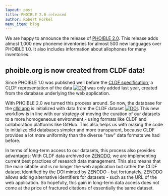 ```yaml
---
layout: post
title: PHOIBLE 2.0 released
author: Robert Forkel
menu_item: blog
---
```


We are happy to announce the release of [PHOIBLE 2.0](https://phoible.org).
This release adds almost 1,000 new phoneme inventories for almost 500 new
languages over PHOIBLE 1.0. It also includes information about allophones
for many inventories.


## phoible.org is now created from CLDF data!

Since PHOIBLE 1.0 was published well before the
[CLDF specification](https://cldf.clld.org), a 
CLDF representation of the data
[![DOI](https://zenodo.org/badge/DOI/10.5281/zenodo.2562767.svg)](https://doi.org/10.5281/zenodo.2562767)
was only added last year, created from the database underlying
the web application.

With PHOIBLE 2.0 we turned this process around. So now, the database for the
[clld app](https://github.com/clld/phoible) is initialized with data from
the CLDF dataset
[![DOI](https://zenodo.org/badge/DOI/10.5281/zenodo.2593234.svg)](https://doi.org/10.5281/zenodo.2593234).
This new workflow is in line with our strategy of moving the curation of our
datasets to a more homogeneous environment - using formats like CLDF and
collaboration platforms like GitHub. This also helps us with making the code to
initialize clld databases simpler and more transparent, because CLDF provides a lot
more uniformity than the diverse "raw" data formats we had before.

In terms of long-term access to our datasets, this process also provides advantages:
With CLDF data archived on [ZENODO](https://zenodo.org), we are implementing current
best practices of research data management. This also means that the main citable
unit is no longer the web application but rather the CLDF dataset identified by the
DOI minted by ZENODO - but fortunately, ZENODO allows adding alternative identifiers
for datasets - such as the URL of the web application. So hopefully, this gain in
long-term data access does not come at the price of fractured citations of essentially
the same dataset.

